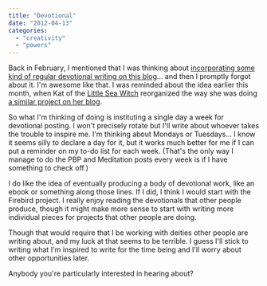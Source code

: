 ```yaml
---
title: "Devotional"
date: "2012-04-13"
categories: 
  - "creativity"
  - "powers"
---
```


Back in February, I mentioned that I was thinking about [incorporating some kind of regular devotional writing on this blog](http://jackwren.wordpress.com/2012/02/17/d-is-for-devotion/ "D is for Devotion")... and then I promptly forgot about it. I'm awesome like that. I was reminded about the idea earlier this month, when Kat of the [Little Sea Witch](http://thelittleseawitch.net) reorganized the way she was doing [a similar project on her blog](http://thelittleseawitch.net/?p=810).

So what I'm thinking of doing is instituting a single day a week for devotional posting. I won't precisely rotate but I'll write about whoever takes the trouble to inspire me. I'm thinking about Mondays or Tuesdays... I know it seems silly to declare a day for it, but it works much better for me if I can put a reminder on my to-do list for each week. (That's the only way I manage to do the PBP and Meditation posts every week is if I have something to check off.)

I do like the idea of eventually producing a body of devotional work, like an ebook or something along those lines. If I did, I think I would start with the Firebird project. I really enjoy reading the devotionals that other people produce, though it might make more sense to start with writing more individual pieces for projects that other people are doing.

Though that would require that I be working with deities other people are writing about, and my luck at that seems to be terrible. I guess I'll stick to writing what I'm inspired to write for the time being and I'll worry about other opportunities later.

Anybody you're particularly interested in hearing about?
